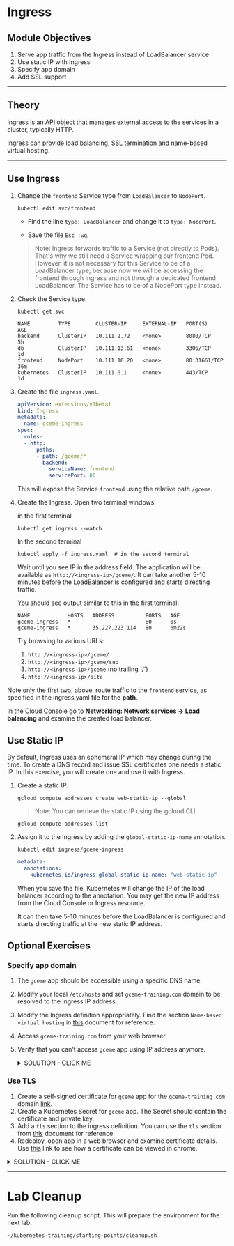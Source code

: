 # Ingress

## Module Objectives

1. Serve app traffic from the Ingress instead of LoadBalancer service
1. Use static IP with Ingress
1. Specify app domain
1. Add SSL support

---

## Theory

Ingress is an API object that manages external access to the services in a cluster, typically HTTP.

Ingress can provide load balancing, SSL termination and name-based virtual hosting.

---

## Use Ingress

1. Change the `frontend` Service type from `LoadBalancer` to `NodePort`.

    ```shell
    kubectl edit svc/frontend
    ```

    * Find the line `type: LoadBalancer` and change it to `type: NodePort`.

    * Save the file `Esc :wq`.

    > Note: Ingress forwards traffic to a Service (not directly to
    Pods). That's why we still need a Service wrapping our frontend
    Pod. However, it is not necessary for this Service to be of a
    LoadBalancer type, because now we will be accessing the frontend
    through Ingress and not through a dedicated frontend
    LoadBalancer. The Service has to be of a NodePort type instead.

1. Check the Service type.

    ```shell
    kubectl get svc
    ```

    ```
    NAME         TYPE        CLUSTER-IP     EXTERNAL-IP   PORT(S)        AGE
    backend      ClusterIP   10.111.2.72    <none>        8080/TCP       5h
    db           ClusterIP   10.111.13.61   <none>        3306/TCP       1d
    frontend     NodePort    10.111.10.20   <none>        80:31661/TCP   36m
    kubernetes   ClusterIP   10.111.0.1     <none>        443/TCP        1d
    ```

1. Create the file `ingress.yaml`.

    ```yaml
    apiVersion: extensions/v1beta1
    kind: Ingress
    metadata:
      name: gceme-ingress
    spec:
      rules:
      - http:
          paths:
          - path: /gceme/*
            backend:
              serviceName: frontend
              servicePort: 80
    ```

    This will expose the Service `frontend` using the relative path `/gceme`.

1. Create the Ingress. Open two terminal windows.

    in the first terminal

    ```shell
    kubectl get ingress --watch
    ```

    In the second terminal

    ```shell
    kubectl apply -f ingress.yaml  # in the second terminal
    ```

    Wait until you see IP in the address field. The application will be available as `http://<ingress-ip>/gceme/`.
    It can take another 5-10 minutes before the LoadBalancer is configured and starts directing traffic.

    You should see output similar to this in the first terminal:

    ```
    NAME            HOSTS   ADDRESS          PORTS   AGE
    gceme-ingress   *                        80      0s
    gceme-ingress   *       35.227.223.114   80      6m22s
    ```

    Try browsing to various URLs:
    1. `http://<ingress-ip>/gceme/`
    1. `http://<ingress-ip>/gceme/sub`
    1. `http://<ingress-ip>/gceme` (no trailing '/')
    1. `http://<ingress-ip>/site`

  Note only the first two, above, route traffic to the `frontend` service, as
  specified in the ingress.yaml file for the **path**.

  In the Cloud Console go to **Networking: Network services -> Load balancing** and examine the created load balancer.

## Use Static IP

By default, Ingress uses an ephemeral IP which may change during the time. To create a DNS record and issue SSL certificates one needs a static IP. In this exercise, you will create one and use it with Ingress.

1. Create a static IP.

    ```shell
    gcloud compute addresses create web-static-ip --global
    ```

    > Note: You can retrieve the static IP using the gcloud CLI

    ```shell
    gcloud compute addresses list
    ```

1. Assign it to the Ingress by adding the `global-static-ip-name` annotation.

    ```shell
    kubectl edit ingress/gceme-ingress
    ```

    ```yaml
    metadata:
      annotations:
        kubernetes.io/ingress.global-static-ip-name: "web-static-ip"
    ```

    When you save the file, Kubernetes will change the IP of the load
    balancer according to the annotation. You may get the new IP address
    from the Cloud Console or Ingress resource.

    It can then take 5-10 minutes before the LoadBalancer is configured and
    starts directing traffic at the new static IP address.

## Optional Exercises

### Specify app domain

1. The `gceme` app should be accessible using a specific DNS name.
1. Modify your local `/etc/hosts` and set `gceme-training.com` domain to be resolved to the ingress IP address.
1. Modify the Ingress definition appropriately. Find the section `Name-based virtual hosting` in [this](https://kubernetes.io/docs/concepts/services-networking/ingress/#name-based-virtual-hosting) document for reference.
1. Access `gceme-training.com` from your web browser.
1. Verify that you can't access `gceme` app using IP address anymore.

    <details><summary>SOLUTION - CLICK ME</summary>
    <p>

    1. The `spec` rules section should contain the following:

        ```yaml
        rules:
        - host: gceme-training.com
          http:
            paths:
            - backend:
                serviceName: frontend
                servicePort: 80
              path: /gceme/*
        ```

        > Note: `/etc/hosts` should be modified on your local machine, not the Cloud Console.

    </p>
    </details>

### Use TLS

1. Create a self-signed certificate for `gceme` app for the `gceme-training.com` domain [link](https://stackoverflow.com/questions/10175812/how-to-create-a-self-signed-certificate-with-openssl).
1. Create a Kubernetes Secret for `gceme` app. The Secret should contain the certificate and private key.
1. Add a `tls` section to the ingress definition. You can use the `tls` section from [this](https://kubernetes.io/docs/concepts/services-networking/ingress/#types-of-ingress) document for reference.
1. Redeploy, open app in a web browser and examine certificate details. Use [this](https://www.ssl2buy.com/wiki/how-to-view-ssl-certificate-details-on-chrome-56) link to see how a certificate can be viewed in chrome.

<details><summary>SOLUTION - CLICK ME</summary>
<p>

1. Create a self-signed certificate.

    ```shell
    openssl req -nodes -x509 -newkey rsa:2048 -keyout gceme_key.pem -out gceme_cert.pem -days 365 -subj "/C=US/ST=California/L=Sunnyvale/O=Altoros/OU=Training/CN=gceme-training.com"
    ```

1. Import the secret to Kubernetes.

    ```shell
    kubectl create secret tls gceme-tls --cert=gceme_cert.pem --key=gceme_key.pem
    ```

1. Add the tls certificates section to the Ingress `spec`.

    ```yaml
    tls:
    - hosts:
      - gceme-training.com
      secretName: gceme-tls
    ```

1. The final `ingress.yaml` should look like the following:

    ```yaml
    apiVersion: extensions/v1beta1
    kind: Ingress
    metadata:
      annotations:
        kubernetes.io/ingress.global-static-ip-name: web-static-ip
      name: gceme-ingress
    spec:
      rules:
      - host: gceme-training.com
        http:
          paths:
          - backend:
              serviceName: frontend
              servicePort: 80
            path: /gceme/*
      tls:
      - hosts:
        - gceme-training.com
        secretName: gceme-tls
    ```

* You can troubleshoot certificate issues by viewing the Ingress events.

    ```shell
    kubectl describe ing gceme-ingress
    ```

</p>
</details>

---

# Lab Cleanup

Run the following cleanup script. This will prepare the environment for the next lab.
```shell
~/kubernetes-training/starting-points/cleanup.sh
```
